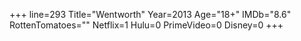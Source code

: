 +++
line=293
Title="Wentworth"
Year=2013
Age="18+"
IMDb="8.6"
RottenTomatoes=""
Netflix=1
Hulu=0
PrimeVideo=0
Disney=0
+++

